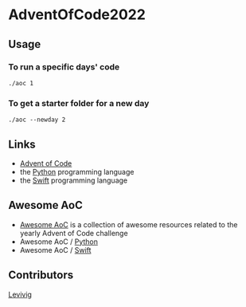# AdventOfCode2022

## Usage

### To run a specific days' code

`./aoc 1`

### To get a starter folder for a new day

`./aoc --newday 2`

Links
-----

* [Advent of Code](https://adventofcode.com/)
* the [Python](https://www.python.org) programming language
* the [Swift](https://www.swift.org) programming language

Awesome AoC
-----------

* [Awesome AoC](https://github.com/Bogdanp/awesome-advent-of-code) is a collection of
  awesome resources related to the yearly Advent of Code challenge
* Awesome AoC / [Python](https://github.com/Bogdanp/awesome-advent-of-code#python)
* Awesome AoC / [Swift](https://github.com/Bogdanp/awesome-advent-of-code#swift)

## Contributors

[Levivig](https://twitter.com/Levivig)
